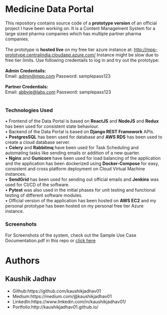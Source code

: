# Medicine Data Portal
This repository contains source code of a **prototype version** of an official project I have been working on. It is a Content Management System for a large sized pharma companies which has multiple partner pharma companies. 
<br><br>
The prototype is **hosted live** on my free tier azure instance at: http://mpp-prototype.centralindia.cloudapp.azure.com/ Instance might be slow due to free tier limits. Use following credentails to log in and try out the prototype:
<br><br>
**Admin Credentails:**<br>
Email: admin@mpp.com Password: samplepass123
<br><br>
**Partner Credentials:**<br>
Email: abbvie@labs.com Password: samplepass123
<br><br>

### Technologies Used
•	Frontend of the Data Portal is based on **ReactJS** and **NodeJS** and **Redux** has been used for consistent state behaviour.<br>
•	Backend of the Data Portal is based on **Django REST Framework** APIs.<br>
•	**PostgresSQL** has been used for database and **AWS RDS** has been used to create a cloud database server.<br>
•	**Celery** and **Rabbitmq** have been used for Task Scheduling and automating tasks like sending emails or addition of a new quarter.<br>
•	**Nginx** and **Gunicorn** have been used for load balancing of the application and the application has been dockerized using **Docker-Compose** for easy, consistent and cross platform deployment on Cloud Virtual Machine instances.<br>
•	**SendGrid** has been used for sending out official emails and **Jenkins** was used for CI/CD of the software.<br>
•	**Pytest** was also used in the initial phases for unit testing and functional testing of different software modules.<br>
•	Official version of the application has been hosted on **AWS EC2** and my personal prototype has been hosted on my personal free tier Azure instance.<br>

### Screenshots
For Screenshots of the system, check out the Sample Use Case Documentation.pdf in this repo or <a href="https://github.com/kaushikjadhav01/Medicine-Data-Portal__Data-Reporting-Tool/blob/master/Sample%20Use%20Case%20Documentation.pdf">click here</a>


# Authors
## Kaushik Jadhav
<ul>
<li>Github:https://github.com/kaushikjadhav01</li>
<li>Medium:https://medium.com/@kaushikjadhav01</li>
<li>LinkedIn:https://www.linkedin.com/in/kaushikjadhav01/</li>
<li>Portfolio:http://kaushikjadhav01.github.io/</li>
</ul>
